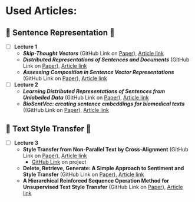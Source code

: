# Used Articles:

## 🔹 Sentence Representation 🔹

- [ ] **Lecture 1**
    - **_Skip-Thought Vectors_** (GitHub Link on [Paper](https://github.com/ElizaLo/NLP/blob/master/University%20Course%20of%20NLP/Articles/5950-skip-thought-vectors.pdf)), [Article link](https://papers.nips.cc/paper/5950-skip-thought-vectors.pdf)
    - **_Distributed Representations of Sentences and Documents_** (GitHub Link on [Paper](https://github.com/ElizaLo/NLP/blob/master/University%20Course%20of%20NLP/Articles/1405.4053v2.pdf)), [Article link](https://arxiv.org/pdf/1405.4053v2.pdf)
    - **_Assessing Composition in Sentence Vector Representations_** (GitHub Link on [Paper](https://github.com/ElizaLo/NLP/blob/master/University%20Course%20of%20NLP/Articles/C18-1152.pdf)), [Article link](https://aclweb.org/anthology/C18-1152)
- [ ] **Lecture 2**
    - **_Learning Distributed Representations of Sentences from Unlabelled Data_** (GitHub Link on [Paper](https://github.com/ElizaLo/NLP/blob/master/University%20Course%20of%20NLP/Articles/N16-1162.pdf)), [Article link](https://www.aclweb.org/anthology/N16-1162)
    - **_BioSentVec: creating sentence embeddings for biomedical texts_** ((GitHub Link on [Paper](https://github.com/ElizaLo/NLP/blob/master/University%20Course%20of%20NLP/Articles/1810.09302-2.pdf)), [Article link](https://arxiv.org/pdf/1810.09302.pdf)

## 🔺 Text Style Transfer 🔺

- [ ] **Lecture 3**
    - **Style Transfer from Non-Parallel Text by Cross-Alignment** (GitHub Link on [Paper](https://github.com/ElizaLo/NLP/blob/master/University%20Course%20of%20NLP/Articles/7259-style-transfer-from-non-parallel-text-by-cross-alignment.pdf)), [Article link](https://papers.nips.cc/paper/7259-style-transfer-from-non-parallel-text-by-cross-alignment.pdf)
        - [GitHub Link](https://github.com/shentianxiao/language-style-transfer) on project
    - **Delete, Retrieve, Generate: A Simple Approach to Sentiment and Style Transfer** (GitHub Link on [Paper](https://github.com/ElizaLo/NLP/blob/master/University%20Course%20of%20NLP/Articles/1804.06437.pdf)), [Article link](https://arxiv.org/pdf/1804.06437.pdf)
    - **A Hierarchical Reinforced Sequence Operation Method for Unsupervised Text Style Transfer** (GitHub Link on [Paper](https://github.com/ElizaLo/NLP/blob/master/University%20Course%20of%20NLP/Articles/P19-1482.pdf)), [Article link](https://www.aclweb.org/anthology/P19-1482)
